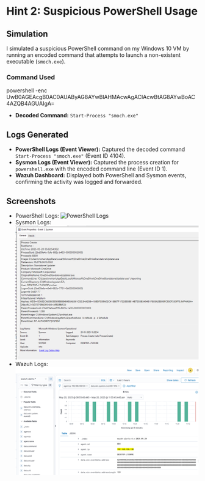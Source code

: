 # Hint 2: Suspicious PowerShell Usage

## Simulation
I simulated a suspicious PowerShell command on my Windows 10 VM by running an encoded command that attempts to launch a non-existent executable (`smoch.exe`).

### Command Used
powershell -enc UwB0AGEAcgB0AC0AUAByAG8AYwBlAHMAcwAgACIAcwBtAG8AYwBoAC4AZQB4AGUAIgA=

- **Decoded Command:** `Start-Process "smoch.exe"`

## Logs Generated
- **PowerShell Logs (Event Viewer):** Captured the decoded command `Start-Process "smoch.exe"` (Event ID 4104).
- **Sysmon Logs (Event Viewer):** Captured the process creation for `powershell.exe` with the encoded command line (Event ID 1).
- **Wazuh Dashboard:** Displayed both PowerShell and Sysmon events, confirming the activity was logged and forwarded.

## Screenshots
- PowerShell Logs: ![PowerShell Logs](../screenshots/powershell-logs.png)
- Sysmon Logs: ![Sysmon Logs](../screenshots/sysmon-logs.png)
- Wazuh Logs: ![Wazuh Logs](../screenshots/wazuh-powershell-logs.png)

